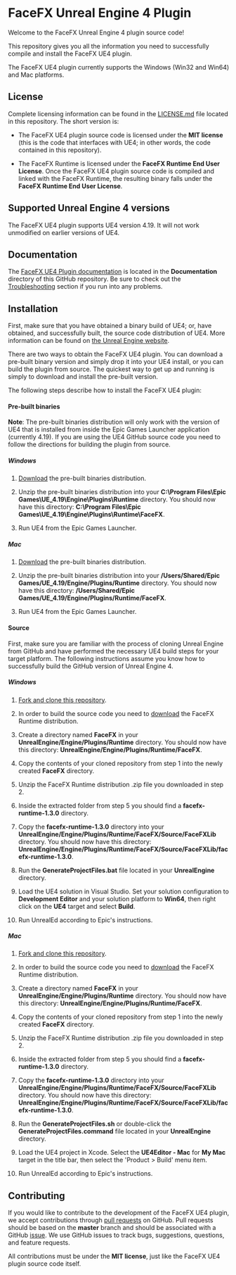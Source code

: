 FaceFX Unreal Engine 4 Plugin
=============================

Welcome to the FaceFX Unreal Engine 4 plugin source code!

This repository gives you all the information you need to successfully compile and install the FaceFX UE4 plugin.

The FaceFX UE4 plugin currently supports the Windows (Win32 and Win64) and Mac platforms.

License
-------

Complete licensing information can be found in the [LICENSE.md](LICENSE.md) file located in this repository. The short version is:

- The FaceFX UE4 plugin source code is licensed under the **MIT license** (this is the code that interfaces with UE4; in other words, the code contained in this repository).

- The FaceFX Runtime is licensed under the **FaceFX Runtime End User License**. Once the FaceFX UE4 plugin source code is compiled and linked with the FaceFX Runtime, the resulting binary falls under the **FaceFX Runtime End User License**.

Supported Unreal Engine 4 versions
----------------------------------

The FaceFX UE4 plugin supports UE4 version 4.19. It will not work unmodified on earlier versions of UE4.

Documentation
-------------

The [FaceFX UE4 Plugin documentation](Documentation/Index.md) is located in the **Documentation** directory of this GitHub repository. Be sure to check out the [Troubleshooting](Documentation/Troubleshooting.md) section if you run into any problems.


Installation
------------

First, make sure that you have obtained a binary build of UE4; or, have obtained, and successfully built, the source code distribution of UE4. More information can be found on [the Unreal Engine website](https://www.unrealengine.com).

There are two ways to obtain the FaceFX UE4 plugin. You can download a pre-built binary version and simply drop it into your UE4 install, or you can build the plugin from source. The quickest way to get up and running is simply to download and install the pre-built version.

The following steps describe how to install the FaceFX UE4 plugin:

#### Pre-built binaries

**Note**: The pre-built binaries distribution will only work with the version of UE4 that is installed from inside the Epic Games Launcher application (currently 4.19). If you are using the UE4 GitHub source code you need to follow the directions for building the plugin from source.

##### Windows

1. [Download](https://unreal.facefx.com) the pre-built binaries distribution.

2. Unzip the pre-built binaries distribution into your **C:\Program Files\Epic Games\UE_4.19\Engine\Plugins\Runtime** directory. You should now have this directory: **C:\Program Files\Epic Games\UE_4.19\Engine\Plugins\Runtime\FaceFX**.

3. Run UE4 from the Epic Games Launcher.

##### Mac

1. [Download](https://unreal.facefx.com) the pre-built binaries distribution.

2. Unzip the pre-built binaries distribution into your **/Users/Shared/Epic Games/UE_4.19/Engine/Plugins/Runtime** directory. You should now have this directory: **/Users/Shared/Epic Games/UE_4.19/Engine/Plugins/Runtime/FaceFX**.

3. Run UE4 from the Epic Games Launcher.


#### Source

First, make sure you are familiar with the process of cloning Unreal Engine from GitHub and have performed the necessary UE4 build steps for your target platform. The following instructions assume you know how to successfully build the GitHub version of Unreal Engine 4.

##### Windows

1. [Fork and clone this repository](https://guides.github.com/activities/forking/).

2. In order to build the source code you need to [download](https://unreal.facefx.com) the FaceFX Runtime distribution.

3. Create a directory named **FaceFX** in your **UnrealEngine/Engine/Plugins/Runtime** directory. You should now have this directory: **UnrealEngine/Engine/Plugins/Runtime/FaceFX**.

4. Copy the contents of your cloned repository from step 1 into the newly created **FaceFX** directory.

5. Unzip the FaceFX Runtime distribution .zip file you downloaded in step 2.

6. Inside the extracted folder from step 5 you should find a **facefx-runtime-1.3.0** directory.

7. Copy the **facefx-runtime-1.3.0** directory into your **UnrealEngine/Engine/Plugins/Runtime/FaceFX/Source/FaceFXLib** directory. You should now have this directory: **UnrealEngine/Engine/Plugins/Runtime/FaceFX/Source/FaceFXLib/facefx-runtime-1.3.0**.

8. Run the **GenerateProjectFiles.bat** file located in your **UnrealEngine** directory.

9. Load the UE4 solution in Visual Studio. Set your solution configuration to **Development Editor** and your solution platform to **Win64**, then right click on the **UE4** target and select **Build**.

10. Run UnrealEd according to Epic's instructions.

##### Mac

1. [Fork and clone this repository](https://guides.github.com/activities/forking/).

2. In order to build the source code you need to [download](https://unreal.facefx.com) the FaceFX Runtime distribution.

3. Create a directory named **FaceFX** in your **UnrealEngine/Engine/Plugins/Runtime** directory. You should now have this directory: **UnrealEngine/Engine/Plugins/Runtime/FaceFX**.

4. Copy the contents of your cloned repository from step 1 into the newly created **FaceFX** directory.

5. Unzip the FaceFX Runtime distribution .zip file you downloaded in step 2.

6. Inside the extracted folder from step 5 you should find a **facefx-runtime-1.3.0** directory.

7. Copy the **facefx-runtime-1.3.0** directory into your **UnrealEngine/Engine/Plugins/Runtime/FaceFX/Source/FaceFXLib** directory. You should now have this directory: **UnrealEngine/Engine/Plugins/Runtime/FaceFX/Source/FaceFXLib/facefx-runtime-1.3.0**.

8. Run the **GenerateProjectFiles.sh** or double-click the **GenerateProjectFiles.command** file located in your **UnrealEngine** directory.

9. Load the UE4 project in Xcode. Select the **UE4Editor - Mac** for **My Mac** target in the title bar, then select the 'Product > Build' menu item.

10. Run UnrealEd according to Epic's instructions.

Contributing
------------

If you would like to contribute to the development of the FaceFX UE4 plugin, we accept contributions through [pull requests](https://help.github.com/articles/using-pull-requests/) on GitHub. Pull requests should be based on the **master** branch and should be associated with a GitHub [issue](https://help.github.com/articles/about-issues/). We use GitHub issues to track bugs, suggestions, questions, and feature requests.

All contributions must be under the **MIT license**, just like the FaceFX UE4 plugin source code itself.
